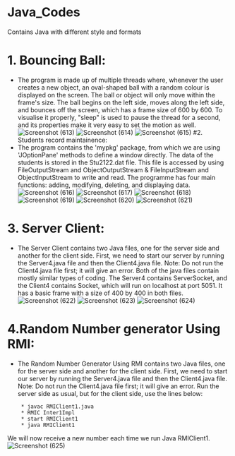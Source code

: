 # Java_Codes
Contains Java with different style and formats
# 1. Bouncing Ball:
* The program is made up of multiple threads where, whenever the user creates a new object, an oval-shaped ball with a random colour is displayed on the screen. The ball or object will only move within the frame's size. The ball begins on the left side, moves along the left side, and bounces off the screen, which has a frame size of 600 by 600. To visualise it properly, "sleep" is used to pause the thread for a second, and its properties make it very easy to set the motion as well.
![Screenshot (613)](https://user-images.githubusercontent.com/112277897/217444230-ef5a42fe-a35f-49f1-864a-f98df7d965a2.png)
![Screenshot (614)](https://user-images.githubusercontent.com/112277897/217444240-27ae2b48-3b13-4047-9598-e3d01858ebf7.png)
![Screenshot (615)](https://user-images.githubusercontent.com/112277897/217444241-cfd5c72a-5556-4f98-aa45-06c6159130d2.png)
#2. Students record maintainence:
* The program contains the 'mypkg' package, from which we are using 'JOptionPane' methods to define a window directly. The data of the students is stored in the Stu2122.dat file. This file is accessed by using FileOutputStream and ObjectOutputStream & FileInputStream and ObjectInputStream to write and read. The programme has four main functions: adding, modifying, deleting, and displaying data.
![Screenshot (616)](https://user-images.githubusercontent.com/112277897/217444244-0bcf2f75-cf9b-4db0-b848-cbd726d052c1.png)
![Screenshot (617)](https://user-images.githubusercontent.com/112277897/217444245-3d39d499-b5c5-4ecd-8ea2-6abec11ee72a.png)
![Screenshot (618)](https://user-images.githubusercontent.com/112277897/217444247-e3ddd323-7893-4e76-8f11-6eeab5ba5bbe.png)
![Screenshot (619)](https://user-images.githubusercontent.com/112277897/217444345-7354892d-7a91-42e2-ad29-6fd8d84c0bf6.png)
![Screenshot (620)](https://user-images.githubusercontent.com/112277897/217444347-3bec3867-be13-459a-bd2a-1e724b60c9c9.png)
![Screenshot (621)](https://user-images.githubusercontent.com/112277897/217444348-4679db72-a790-4a8b-807b-cdbd88083447.png)
# 3. Server Client:
* The Server Client contains two Java files, one for the server side and another for the client side. First, we need to start our server by running the Server4.java file and then the Client4.java file. Note: Do not run the Client4.java file first; it will give an error. Both of the java files contain mostly similar types of coding. The Server4 contains ServerSocket, and the Client4 contains Socket, which will run on localhost at port 5051. It has a basic frame with a size of 400 by 400 in both files. 
![Screenshot (622)](https://user-images.githubusercontent.com/112277897/217444351-d98e13ba-191f-478a-86f7-595874371e02.png)
![Screenshot (623)](https://user-images.githubusercontent.com/112277897/217444356-9c55e1c1-a687-4e28-9057-e6e4c6999d0f.png)
![Screenshot (624)](https://user-images.githubusercontent.com/112277897/217444359-0ac09099-1c44-4612-bca0-9d8ca6e121b4.png)
# 4.Random Number generator Using RMI:
* The Random Number Generator Using RMI contains two Java files, one for the server side and another for the client side. First, we need to start our server by running the Server4.java file and then the Client4.java file. Note: Do not run the Client4.java file first; it will give an error. Run the server side as usual, but for the client side, use the lines below:
     ```
      * javac RMIClient1.java
      * RMIC Inter1Impl
      * start RMIClient1
      * java RMIClient1
     ```
We will now receive a new number each time we run Java RMIClient1. 
![Screenshot (625)](https://user-images.githubusercontent.com/112277897/217444361-d2f51e64-b0d9-49f8-9a20-7218387f2a61.png)
